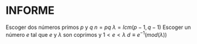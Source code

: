 
# INFORME

Escoger dos números primos $p$ y $q$ 
$n = pq$
$λ = lcm(p -1, q - 1)$
Escoger un número $e$ tal que $e$ y  $λ$ son coprimos y $1 < e < λ$
$d ≡ e^{-1}(mod (λ))$